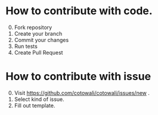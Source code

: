 # How to contribute with code.

0. Fork repository
0. Create your branch
0. Commit your changes
0. Run tests
0. Create Pull Request

# How to contribute with issue

0. Visit https://github.com/cotowali/cotowali/issues/new .
0. Select kind of issue.
0. Fill out template.
